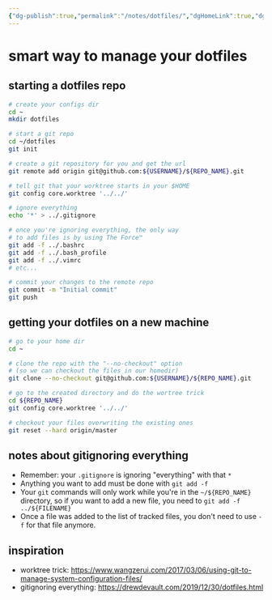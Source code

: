 ```yaml
---
{"dg-publish":true,"permalink":"/notes/dotfiles/","dgHomeLink":true,"dgPassFrontmatter":false,"dgShowBacklinks":true,"dgShowLocalGraph":false}
---
```



# smart way to manage your dotfiles

## starting a dotfiles repo

```bash
# create your configs dir
cd ~
mkdir dotfiles

# start a git repo
cd ~/dotfiles
git init

# create a git repository for you and get the url
git remote add origin git@github.com:${USERNAME}/${REPO_NAME}.git

# tell git that your worktree starts in your $HOME
git config core.worktree '../../'

# ignore everything
echo '*' > ../.gitignore

# once you're ignoring everything, the only way
# to add files is by using The Force™️
git add -f ../.bashrc
git add -f ../.bash_profile
git add -f ../.vimrc
# etc...

# commit your changes to the remote repo
git commit -m "Initial commit"
git push
```


## getting your dotfiles on a new machine

```bash
# go to your home dir
cd ~

# clone the repo with the "--no-checkout" option
# (so we can checkout the files in our homedir)
git clone --no-checkout git@github.com:${USERNAME}/${REPO_NAME}.git

# go to the created directory and do the wortree trick
cd ${REPO_NAME}
git config core.worktree '../../'

# checkout your files overwriting the existing ones
git reset --hard origin/master
```


## notes about gitignoring everything

- Remember: your `.gitignore` is ignoring "everything" with that `*`
- Anything you want to add must be done with `git add -f`
- Your `git` commands will only work while you're in the `~/${REPO_NAME}` directory, so if you want to add a new file, you need to `git add -f ../${FILENAME}`
- Once a file was added to the list of tracked files, you don't need to use `-f` for that file anymore.

## inspiration

- worktree trick: <https://www.wangzerui.com/2017/03/06/using-git-to-manage-system-configuration-files/>
- gitignoring everything: <https://drewdevault.com/2019/12/30/dotfiles.html>
